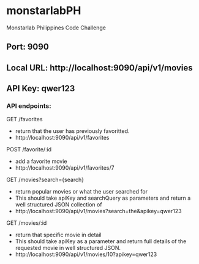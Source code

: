 # monstarlabPH
Monstarlab Philippines Code Challenge


## Port: 9090
## Local URL: http://localhost:9090/api/v1/movies
## API Key: qwer123

### API endpoints:
GET /favorites 
- return that the user has previously favoritted.
- http://localhost:9090/api/v1/favorites

POST /favorite/:id 
- add a favorite movie
- http://localhost:9090/api/v1/favorites/7

GET /movies?search={search} 
- return popular movies or what the user searched for
- This should take apiKey and searchQuery as parameters and return a well structured JSON collection of
- http://localhost:9090/api/v1/movies?search=the&apikey=qwer123

GET /movies/:id 
- return that specific movie in detail
- This should take apiKey as a parameter and return full details of the requested movie in well structured JSON.
- http://localhost:9090/api/v1/movies/10?apikey=qwer123
